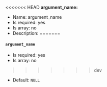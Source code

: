 <<<<<<< HEAD
**argument_name:**

* Name: argument_name
* Is required: yes
* Is array: no
* Description: <none>
=======
#### `argument_name`

* Is required: yes
* Is array: no
>>>>>>> dev
* Default: `NULL`
